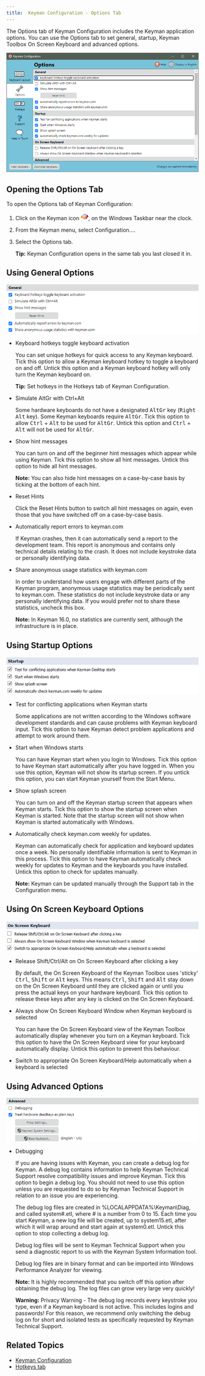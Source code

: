 ```yaml
---
title:  Keyman Configuration - Options Tab
---
```


The Options tab of Keyman Configuration includes the Keyman application
options. You can use the Options tab to set general, startup, Keyman
Toolbox On Screen Keyboard and advanced options.

![](../../desktop_images/tab-options2.png)

## Opening the Options Tab

To open the Options tab of Keyman Configuration:

1.  Click on the Keyman icon ![](../../desktop_images/icon-keyman.png), on the
    Windows Taskbar near the clock.

2.  From the Keyman menu, select Configuration....

3.  Select the Options tab.

    **Tip:**
    Keyman Configuration opens in the same tab you last closed it in.

## Using General Options

![](../../desktop_images/options-general.png)

-   Keyboard hotkeys toggle keyboard activation

    You can set unique hotkeys for quick access to any Keyman keyboard.
    Tick this option to allow a Keyman keyboard hotkey to toggle a
    keyboard on and off. Untick this option and a Keyman keyboard hotkey
    will only turn the Keyman keyboard on.

    **Tip:**
    Set hotkeys in the Hotkeys tab of Keyman Configuration.

-   Simulate AltGr with Ctrl+Alt

    Some hardware keyboards do not have a designated <kbd>AltGr</kbd> key
    (<kbd>Right Alt</kbd> key). Some Keyman keyboards require
    <kbd>AltGr</kbd>. Tick this option to allow <kbd>Ctrl</kbd> +
    <kbd>Alt</kbd> to be used for <kbd>AltGr</kbd>. Untick this option
    and <kbd>Ctrl</kbd> + <kbd>Alt</kbd> will not be used for
    <kbd>AltGr</kbd>.

-   Show hint messages

    You can turn on and off the beginner hint messages which appear
    while using Keyman. Tick this option to show all hint messages.
    Untick this option to hide all hint messages.

    **Note:**
    You can also hide hint messages on a case-by-case basis by ticking
    at the bottom of each hint.

-   Reset Hints

    Click the Reset Hints button to switch all hint messages on again,
    even those that you have switched off on a case-by-case basis.

-   Automatically report errors to keyman.com

    If Keyman crashes, then it can automatically send a report to the
    development team. This report is anonymous and contains only
    technical details relating to the crash. It does not include
    keystroke data or personally identifying data.

-   Share anonymous usage statistics with keyman.com

    In order to understand how users engage with different parts of
    the Keyman program, anonymous usage statistics may be periodically
    sent to keyman.com. These statistics do not include keystroke data
    or any personally identifying data. If you would prefer not to
    share these statistics, uncheck this box.

    **Note:** In Keyman 16.0, no statistics are currently sent,
    although the infrastructure is in place.

## Using Startup Options

![](../../desktop_images/options-startup.png)

-   Test for conflicting applications when Keyman starts

    Some applications are not written according to the Windows software
    development standards and can cause problems with Keyman keyboard
    input. Tick this option to have Keyman detect problem applications
    and attempt to work around them.

-   Start when Windows starts

    You can have Keyman start when you login to Windows. Tick this
    option to have Keyman start automatically after you have logged in.
    When you use this option, Keyman will not show its startup screen.
    If you untick this option, you can start Keyman yourself from the
    Start Menu.

-   Show splash screen

    You can turn on and off the Keyman startup screen that appears when
    Keyman starts. Tick this option to show the startup screen when
    Keyman is started. Note that the startup screen will not show when
    Keyman is started automatically with Windows.

-   Automatically check keyman.com weekly for updates.

    Keyman can automatically check for application and keyboard updates
    once a week. No personally identifiable information is sent to
    Keyman in this process. Tick this option to have Keyman
    automatically check weekly for updates to Keyman and the keyboards
    you have installed. Untick this option to check for updates
    manually.

    **Note:**
    Keyman can be updated manually through the Support tab in the
    Configuration menu.

## Using On Screen Keyboard Options

![](../../desktop_images/options-osk.png)

-   Release Shift/Ctrl/Alt on On Screen Keyboard after clicking a key

    By default, the On Screen Keyboard of the Keyman Toolbox uses
    \'sticky\' <kbd>Ctrl</kbd>, <kbd>Shift</kbd> or <kbd>Alt</kbd>
    keys. This means <kbd>Ctrl</kbd>, <kbd>Shift</kbd> and <kbd>Alt</kbd>
    stay down on the On Screen Keyboard until they are clicked again or
    until you press the actual keys on your hardware keyboard. Tick this
    option to release these keys after any key is clicked on the
    On Screen Keyboard.

-   Always show On Screen Keyboard Window when Keyman keyboard is
    selected

    You can have the On Screen Keyboard view of the Keyman Toolbox
    automatically display whenever you turn on a Keyman keyboard. Tick
    this option to have the On Screen Keyboard view for your keyboard
    automatically display. Untick this option to prevent this behaviour.

-   Switch to appropriate On Screen Keyboard/Help automatically when a
    keyboard is selected

## Using Advanced Options

![](../../desktop_images/options-advanced.png)

-   Debugging

    If you are having issues with Keyman, you can create a debug log for
    Keyman. A debug log contains information to help Keyman Technical
    Support resolve compatibility issues and improve Keyman. Tick this
    option to begin a debug log. You should not need to use this option
    unless you are requested to do so by Keyman Technical Support in
    relation to an issue you are experiencing.

    The debug log files are created in %LOCALAPPDATA%\\Keyman\\Diag, and
    called system\#.etl, where \# is a number from 0 to 15. Each time
    you start Keyman, a new log file will be created, up to
    system15.etl, after which it will wrap around and start again at
    system0.etl. Untick this option to stop collecting a debug log.

    Debug log files will be sent to Keyman Technical Support when you
    send a diagnostic report to us with the Keyman System Information
    tool.

    Debug log files are in binary format and can be imported into
    Windows Performance Analyzer for viewing.

    **Note:**
    It is highly recommended that you switch off this option after
    obtaining the debug log. The log files can grow very large very
    quickly!

    **Warning:**
    Privacy Warning - The debug log records every keystroke you type,
    even if a Keyman keyboard is not active. This includes logins and
    passwords! For this reason, we recommend only switching the debug
    log on for short and isolated tests as specifically requested by
    Keyman Technical Support.

## Related Topics

-   [Keyman Configuration](../config/)
-   [Hotkeys tab](hotkeys)

